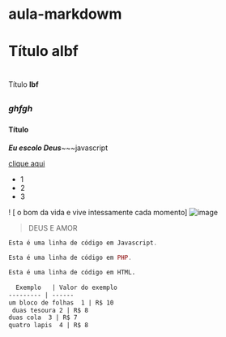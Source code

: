 # aula-markdowm
# Título albf <h1>
 Título **lbf**<h2>
### _ghfgh_<h3>
#### Título <h4>
**_Eu escolo Deus_**~~~javascript

[clique aqui](https://classroom.google.com/)
  
 * 1 
 * 2  
 * 3
  
  ! [ o bom da vida e vive intessamente cada momento] ![image](https://user-images.githubusercontent.com/108087352/175363442-bbec942c-61a1-4df4-9e4b-f840e60066f8.png)
> DEUS E AMOR
  
  ~~~javascript
Esta é uma linha de código em Javascript.
~~~

~~~php
Esta é uma linha de código em PHP.
~~~

~~~html
Esta é uma linha de código em HTML.
  
  Exemplo   | Valor do exemplo
--------- | ------
um bloco de folhas  1 | R$ 10
 duas tesoura 2 | R$ 8
duas cola  3 | R$ 7
quatro lapis  4 | R$ 8

